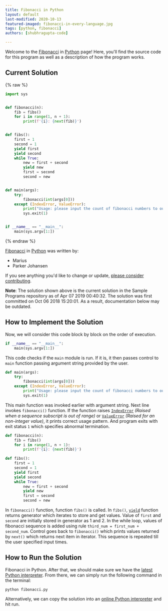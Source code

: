 ```yaml
---
title: Fibonacci in Python
layout: default  
last-modified: 2020-10-13
featured-imaged: fibonacci-in-every-language.jpg
tags: [python, fibonacci]  
authors: [shubhragupta-code]

---
```


Welcome to the [Fibonacci](https://rzuckerm.github.io/sample-programs-website-copy/projects/fibonacci) in [Python](https://rzuckerm.github.io/sample-programs-website-copy/languages/python) page! Here, you'll find the source code for this program as well as a description of how the program works.

## Current Solution

{% raw %}

```python
import sys


def fibonacci(n):
    fib = fibs()
    for i in range(1, n + 1):
        print(f'{i}: {next(fib)}')


def fibs():
    first = 1
    second = 1
    yield first
    yield second
    while True:
        new = first + second
        yield new
        first = second
        second = new


def main(args):
    try:
        fibonacci(int(args[0]))
    except (IndexError, ValueError):
        print("Usage: please input the count of fibonacci numbers to output")
        sys.exit(1)


if __name__ == "__main__":
    main(sys.argv[1:])
```

{% endraw %}

[Fibonacci](https://rzuckerm.github.io/sample-programs-website-copy/projects/fibonacci) in [Python](https://rzuckerm.github.io/sample-programs-website-copy/languages/python) was written by:

- Marius
- Parker Johansen

If you see anything you'd like to change or update, [please consider contributing](https://github.com/TheRenegadeCoder/sample-programs).

**Note**: The solution shown above is the current solution in the Sample Programs repository as of Apr 07 2019 00:40:32. The solution was first committed on Oct 06 2018 15:20:01. As a result, documentation below may be outdated.

## How to Implement the Solution

Now, we will consider this code block by block on the order of execution.

```python
if __name__ == "__main__":
    main(sys.argv[1:])
```

This code checks if the `main` module is run. If it is, it then passes control to `main` function passing argument string provided by the user.  

```python
def main(args):
    try:
        fibonacci(int(args[0]))
    except (IndexError, ValueError):
        print("Usage: please input the count of fibonacci numbers to output")
        sys.exit(1)
```

This main function was invoked earlier with argument string. Next line invokes `fibonacci()` function. If the function raises [`IndexError`][1] *(Raised when a sequence subscript is out of range)* or [`ValueError`][2] *(Raised for an non-integer value)*, it prints correct usage pattern. And program exits with exit status `1` which specifies abnormal termination.  

```python
def fibonacci(n):
    fib = fibs()
    for i in range(1, n + 1):
        print(f'{i}: {next(fib)}')

def fibs():
    first = 1
    second = 1
    yield first
    yield second
    while True:
        new = first + second
        yield new
        first = second
        second = new
```

In `fibonacci()` function, function `fibs()` is called. In `fibs()`, [`yield`][3] function returns generator which iterates to store and get values. Value of `first` and `second` are initially stored in generator as 1 and 2. In the while loop, values of fibonacci sequence is added using rule `third_num = first_num + second_num`. Control goes back to `fibonacci()` which prints values returned by `next()` which returns next item in iterator. This sequence is repeated till the user specified input times.

[1]: https://docs.python.org/3/library/exceptions.html#IndexError
[2]: https://docs.python.org/3/library/exceptions.html#ValueError
[3]: https://docs.python.org/3/reference/simple_stmts.html#the-yield-statement


## How to Run the Solution

Fibonacci in Python. After that, we should make sure we have the
[latest Python interpreter][4]. From there, we can simply run the following
command in the terminal:

```console
python fibonacci.py
```

Alternatively, we can copy the solution into an [online Python interpreter][5]
and hit run.

[4]: https://docs.python.org/3/tutorial/interpreter.html
[5]: https://www.onlinegdb.com/online_python_interpreter

